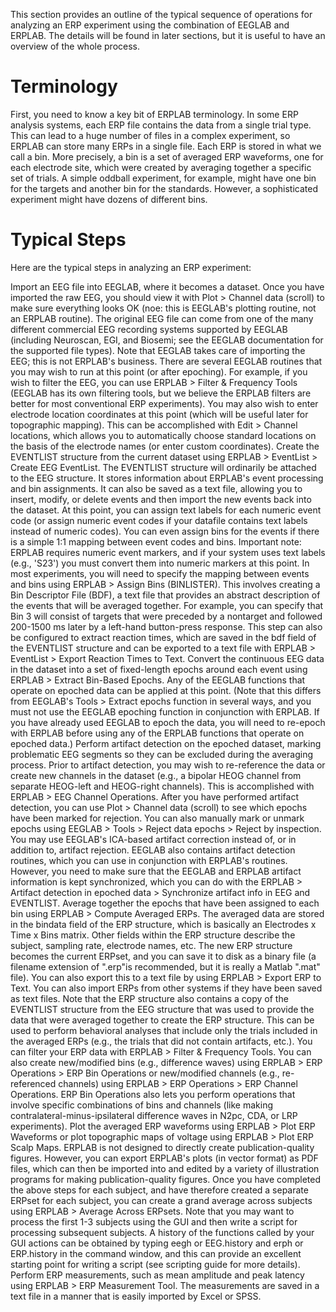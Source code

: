 This section provides an outline of the typical sequence of operations for analyzing an ERP experiment using the combination of EEGLAB and ERPLAB.  The details will be found in later sections, but it is useful to have an overview of the whole process.

# Terminology
First, you need to know a key bit of ERPLAB terminology. In some ERP analysis systems, each ERP file contains the data from a single trial type. This can lead to a huge number of files in a complex experiment, so ERPLAB can store many ERPs in a single file. Each ERP is stored in what we call a bin. More precisely, a bin is a set of averaged ERP waveforms, one for each electrode site, which were created by averaging together a specific set of trials.  A simple oddball experiment, for example, might have one bin for the targets and another bin for the standards.  However, a sophisticated experiment might have dozens of different bins.

# Typical Steps
Here are the typical steps in analyzing an ERP experiment:

Import an EEG file into EEGLAB, where it becomes a dataset. Once you have imported the raw EEG, you should view it with Plot > Channel data (scroll) to make sure everything looks OK (noe: this is EEGLAB's plotting routine, not an ERPLAB routine).  The original EEG file can come from one of the many different commercial EEG recording systems supported by EEGLAB (including Neuroscan, EGI, and Biosemi; see the EEGLAB documentation for the supported file types).  Note that EEGLAB takes care of importing the EEG; this is not ERPLAB's business.
There are several EEGLAB routines that you may wish to run at this point (or after epoching).  For example, if you wish to filter the EEG, you can use ERPLAB > Filter & Frequency Tools (EEGLAB has its own filtering tools, but we believe the ERPLAB filters are better for most conventional ERP experiments).  You may also wish to enter electrode location coordinates at this point (which will be useful later for topographic mapping).  This can be accomplished with Edit > Channel locations, which allows you to automatically choose standard locations on the basis of the electrode names (or enter custom coordinates).
Create the EVENTLIST structure from the current dataset using ERPLAB > EventList > Create EEG EventList. The EVENTLIST structure will ordinarily be attached to the EEG structure.  It stores information about ERPLAB's event processing and bin assignments. It can also be saved as a text file, allowing you to insert, modify, or delete events and then import the new events back into the dataset.  At this point, you can assign text labels for each numeric event code (or assign numeric event codes if your datafile contains text labels instead of numeric codes).  You can even assign bins for the events if there is a simple 1:1 mapping between event codes and bins.  Important note: ERPLAB requires numeric event markers, and if your system uses text labels (e.g., 'S23') you must convert them into numeric markers at this point.
In most experiments, you will need to specify the mapping between events and bins using ERPLAB > Assign Bins (BINLISTER). This involves creating a Bin Descriptor File (BDF), a text file that provides an abstract description of the events that will be averaged together.  For example, you can specify that Bin 3 will consist of targets that were preceded by a nontarget and followed 200-1500 ms later by a left-hand button-press response.  This step can also be configured to extract reaction times, which are saved in the bdf field of the EVENTLIST structure and can be exported to a text file with ERPLAB > EventList > Export Reaction Times to Text.
Convert the continuous EEG data in the dataset into a set of fixed-length epochs around each event using ERPLAB > Extract Bin-Based Epochs.  Any of the EEGLAB functions that operate on epoched data can be applied at this point. (Note that this differs from EEGLAB's Tools > Extract epochs function in several ways, and you must not use the EEGLAB epoching function in conjunction with ERPLAB. If you have already used EEGLAB to epoch the data, you will need to re-epoch with ERPLAB before using any of the ERPLAB functions that operate on epoched data.)
Perform artifact detection on the epoched dataset, marking problematic EEG segments so they can be excluded during the averaging process. Prior to artifact detection, you may wish to re-reference the data or create new channels in the dataset (e.g., a bipolar HEOG channel from separate HEOG-left and HEOG-right channels).  This is accomplished with ERPLAB > EEG Channel Operations.  After you have performed artifact detection, you can use Plot > Channel data (scroll) to see which epochs have been marked for rejection.  You can also manually mark or unmark epochs using EEGLAB > Tools > Reject data epochs > Reject by inspection.  You may use EEGLAB's ICA-based artifact correction instead of, or in addition to, artifact rejection.  EEGLAB also contains artifact detection routines, which you can use in conjunction with ERPLAB's routines. However, you need to make sure that the EEGLAB and ERPLAB artifact information is kept synchronized, which you can do with the ERPLAB > Artifact detection in epoched data > Synchronize artifact info in EEG and EVENTLIST.
Average together the epochs that have been assigned to each bin using ERPLAB > Compute Averaged ERPs.  The averaged data are stored in the bindata field of the ERP structure, which is basically an Electrodes x Time x Bins matrix.  Other fields within the ERP structure describe the subject, sampling rate, electrode names, etc.  The new ERP structure becomes the current ERPset, and you can save it to disk as a binary file (a filename extension of ".erp"is recommended, but it is really a Matlab ".mat" file).  You can also export this to a text file by using ERPLAB > Export ERP to Text.  You can also import ERPs from other systems if they have been saved as text files.  Note that the ERP structure also contains a copy of the EVENTLIST structure from the EEG structure that was used to provide the data that were averaged together to create the ERP structure.  This can be used to perform behavioral analyses that include only the trials included in the averaged ERPs (e.g., the trials that did not contain artifacts, etc.).
You can filter your ERP data with ERPLAB > Filter & Frequency Tools.
You can also create new/modified bins (e.g., difference waves) using ERPLAB > ERP Operations > ERP Bin Operations or new/modified channels (e.g., re-referenced channels) using ERPLAB > ERP Operations > ERP Channel Operations.  ERP Bin Operations also lets you perform operations that involve specific combinations of bins and channels (like making contralateral-minus-ipsilateral difference waves in N2pc, CDA, or LRP experiments).
Plot the averaged ERP waveforms using ERPLAB > Plot ERP Waveforms or plot topographic maps of voltage using ERPLAB > Plot ERP Scalp Maps.  ERPLAB is not designed to directly create publication-quality figures.  However, you can export ERPLAB's plots (in vector format) as PDF files, which can then be imported into and edited by a variety of illustration programs for making publication-quality figures.
Once you have completed the above steps for each subject, and have therefore created a separate ERPset for each subject, you can create a grand average across subjects using ERPLAB > Average Across ERPsets.  Note that you may want to process the first 1-3 subjects using the GUI and then write a script for processing subsequent subjects.  A history of the functions called by your GUI actions can be obtained by typing eegh or EEG.history and erph or ERP.history in the command window, and this can provide an excellent starting point for writing a script (see scripting guide for more details).
Perform ERP measurements, such as mean amplitude and peak latency using ERPLAB > ERP Measurement Tool.  The measurements are saved in a text file in a manner that is easily imported by Excel or SPSS.